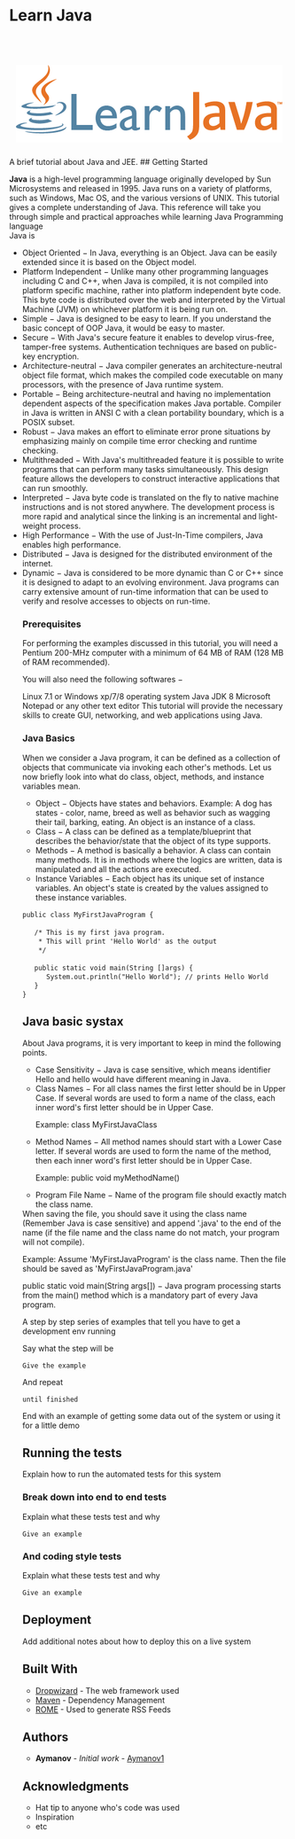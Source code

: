 # Learn Java
<h1 align="center">
  <br>
  <img src="learnjava.png" />
   
  </h1>
A brief tutorial about Java and JEE.
## Getting Started

**Java** is a high-level programming language originally developed by Sun Microsystems and released in 1995. Java runs on a variety of platforms, such as Windows, Mac OS, and the various versions of UNIX. This tutorial gives a complete understanding of Java. This reference will take you through simple and practical approaches while learning Java Programming language
<br>
Java is 
<br>
<ul>
<li>Object Oriented − In Java, everything is an Object. Java can be easily extended since it is based on the Object model.</li>

<li>Platform Independent − Unlike many other programming languages including C and C++, when Java is compiled, it is not compiled into platform specific machine, rather into platform independent byte code. This byte code is distributed over the web and interpreted by the Virtual Machine (JVM) on whichever platform it is being run on.</li>

<li>Simple − Java is designed to be easy to learn. If you understand the basic concept of OOP Java, it would be easy to master.</li>

<li>Secure − With Java's secure feature it enables to develop virus-free, tamper-free systems. Authentication techniques are based on public-key encryption.</li>

<li>Architecture-neutral − Java compiler generates an architecture-neutral object file format, which makes the compiled code executable on many processors, with the presence of Java runtime system.</li>

<li>Portable − Being architecture-neutral and having no implementation dependent aspects of the specification makes Java portable. Compiler in Java is written in ANSI C with a clean portability boundary, which is a POSIX subset.</li>

<li>Robust − Java makes an effort to eliminate error prone situations by emphasizing mainly on compile time error checking and runtime checking.</li>

<li>Multithreaded − With Java's multithreaded feature it is possible to write programs that can perform many tasks simultaneously. This design feature allows the developers to construct interactive applications that can run smoothly.</li>

<li>Interpreted − Java byte code is translated on the fly to native machine instructions and is not stored anywhere. The development process is more rapid and analytical since the linking is an incremental and light-weight process.</li>

<li>High Performance − With the use of Just-In-Time compilers, Java enables high performance.</li>

<li>Distributed − Java is designed for the distributed environment of the internet.</li>

<li>Dynamic − Java is considered to be more dynamic than C or C++ since it is designed to adapt to an evolving environment. Java programs can carry extensive amount of run-time information that can be used to verify and resolve accesses to objects on run-time.</li>

### Prerequisites
For performing the examples discussed in this tutorial, you will need a Pentium 200-MHz computer with a minimum of 64 MB of RAM (128 MB of RAM recommended).

You will also need the following softwares −

Linux 7.1 or Windows xp/7/8 operating system
Java JDK 8
Microsoft Notepad or any other text editor
This tutorial will provide the necessary skills to create GUI, networking, and web applications using Java.
### Java Basics
When we consider a Java program, it can be defined as a collection of objects that communicate via invoking each other's methods. Let us now briefly look into what do class, object, methods, and instance variables mean.

<ul>
<li>Object − Objects have states and behaviors. Example: A dog has states - color, name, breed as well as behavior such as wagging their tail, barking, eating. An object is an instance of a class.

<li>Class − A class can be defined as a template/blueprint that describes the behavior/state that the object of its type supports.

<li>Methods − A method is basically a behavior. A class can contain many methods. It is in methods where the logics are written, data is manipulated and all the actions are executed.

<li>Instance Variables − Each object has its unique set of instance variables. An object's state is created by the values assigned to these instance variables.
</ul>

```
public class MyFirstJavaProgram {

   /* This is my first java program.
    * This will print 'Hello World' as the output
    */

   public static void main(String []args) {
      System.out.println("Hello World"); // prints Hello World
   }
}
```

## Java basic systax

About Java programs, it is very important to keep in mind the following points.
<ul>
<li>Case Sensitivity − Java is case sensitive, which means identifier Hello and hello would have different meaning in Java.</li>

<li>Class Names − For all class names the first letter should be in Upper Case. If several words are used to form a name of the class, each inner word's first letter should be in Upper Case.</li>

Example: class MyFirstJavaClass

<li>Method Names − All method names should start with a Lower Case letter. If several words are used to form the name of the method, then each inner word's first letter should be in Upper Case.</li>

Example: public void myMethodName()

<li>Program File Name − Name of the program file should exactly match the class name.</li>
</ul>
When saving the file, you should save it using the class name (Remember Java is case sensitive) and append '.java' to the end of the name (if the file name and the class name do not match, your program will not compile).

Example: Assume 'MyFirstJavaProgram' is the class name. Then the file should be saved as 'MyFirstJavaProgram.java'

public static void main(String args[]) − Java program processing starts from the main() method which is a mandatory part of every Java program.


A step by step series of examples that tell you have to get a development env running

Say what the step will be

```
Give the example
```

And repeat

```
until finished
```

End with an example of getting some data out of the system or using it for a little demo

## Running the tests

Explain how to run the automated tests for this system

### Break down into end to end tests

Explain what these tests test and why

```
Give an example
```

### And coding style tests

Explain what these tests test and why

```
Give an example
```

## Deployment

Add additional notes about how to deploy this on a live system

## Built With

* [Dropwizard](http://www.dropwizard.io/1.0.2/docs/) - The web framework used
* [Maven](https://maven.apache.org/) - Dependency Management
* [ROME](https://rometools.github.io/rome/) - Used to generate RSS Feeds


## Authors

* **Aymanov** - *Initial work* - [Aymanov1](https://github.com/Aymanov1)


## Acknowledgments

* Hat tip to anyone who's code was used
* Inspiration
* etc
